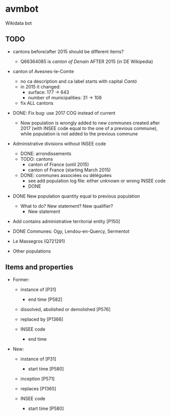 # avmbot

Wikidata bot


## TODO

- cantons before/after 2015 should be different items?
  - Q66364085 is *canton of Denain* AFTER 2015 (in DE Wikipedia)

- canton of Avesnes-le-Comte
  - no ca description and ca label starts with capital *Cantó*
  - in 2015 it changed:
    - surface: 177 -> 643
    - number of municipalities: 31 -> 108
  - fix ALL cantons

- DONE: Fix bug: use 2017 COG instead of current
  - Now population is wrongly added to new communes created after 2017 (with INSEE code equal to the one of a previous commune), while population is not added to the previous commune
  
- Administrative divisions without INSEE code
  - DONE: arrondissements
  - TODO: cantons
    - canton of France (until 2015)
    - canton of France (starting March 2015)
  - DONE: communes associées ou déléguées
    - see add population log file: either unknown or wrong INSEE code
    - DONE

- DONE New population quantity equal to previous population
  - What to do? New statement? New qualifier?
    - New statement
  
- Add contains administrative territorial entity [P150]
 
 
- DONE Communes: Ogy, Lendou-en-Quercy, Sermentot

-  Le Massegros (Q721291) 

- Other populations
 
 
## Items and properties

- Former:

  - instance of [P31]
  
    - end time [P582]
    
  - dissolved, abolished or demolished [P576]
  
  - replaced by [P1366]
  
  - INSEE code
  
    - end time
    
- New:

  - instance of [P31]
  
    - start time [P580]
    
  - inception [P571]
  
  - replaces [P1365]
  
  - INSEE code
  
    - start time [P580]
